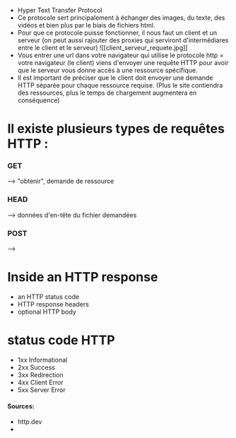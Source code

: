 
- Hyper Text Transfer Protocol
- Ce protocole sert principalement à échanger des images, du texte, des vidéos et bien plus par le biais de fichiers html.
- Pour que ce protocole puisse fonctionner, il nous faut un client et un serveur (on peut aussi rajouter des proxies qui serviront d'intermédiares entre le client et le serveur)
![[client_serveur_requete.jpg]]
- Vous entrer une url dans votre navigateur qui utilise le protocole http = votre navigateur (le client) viens d'envoyer une requête HTTP pour avoir que le serveur vous donne accès à une ressource spécifique.
- Il est important de préciser que le client doit envoyer une demande HTTP séparée pour chaque ressource requise. (Plus le site contiendra des ressources, plus le temps de chargement augmentera en conséquence)

# Il existe plusieurs types de requêtes HTTP :
### GET 
--> "obtenir", demande de ressource
### HEAD
--> données d'en-tête du fichier demandées
### POST
-->  

# Inside an HTTP response

- an HTTP status code
- HTTP response headers
- optional HTTP body
# status code HTTP

- 1xx Informational
- 2xx Success
- 3xx Redirection
- 4xx Client Error
- 5xx Server Error



#### Sources:
- http.dev
- 